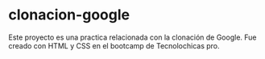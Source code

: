 # clonacion-google
Este proyecto es una practica relacionada con la clonación de Google. Fue creado con HTML y CSS en el bootcamp de Tecnolochicas pro.

